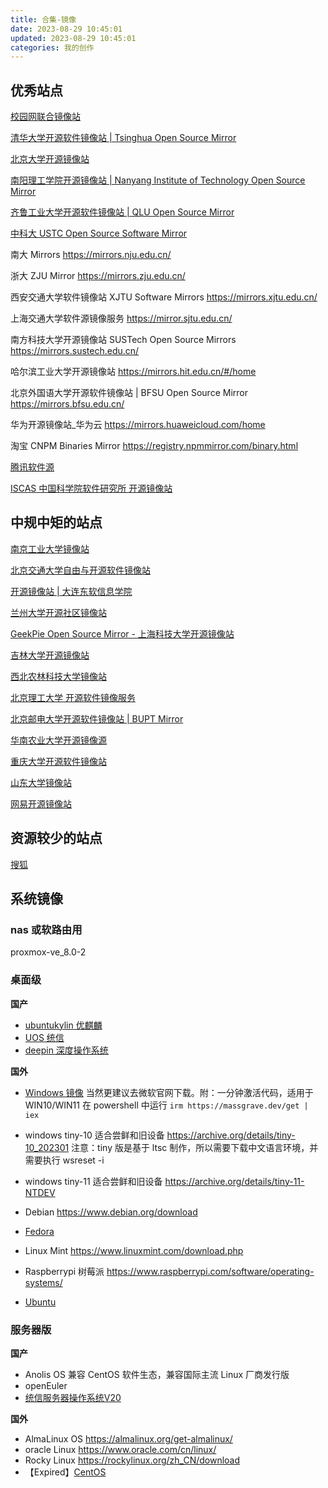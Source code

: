```yaml
---
title: 合集-镜像
date: 2023-08-29 10:45:01
updated: 2023-08-29 10:45:01
categories: 我的创作
---
```


## 优秀站点

[校园网联合镜像站](https://mirrors.cernet.edu.cn/list)

[清华大学开源软件镜像站 | Tsinghua Open Source Mirror](https://mirrors.tuna.tsinghua.edu.cn/)

[北京大学开源镜像站](https://mirrors.pku.edu.cn/Mirrors)

[南阳理工学院开源镜像站 | Nanyang Institute of Technology Open Source Mirror](https://mirror.nyist.edu.cn/)

[齐鲁工业大学开源软件镜像站 | QLU Open Source Mirror](https://mirrors.qlu.edu.cn/)

[中科大 USTC Open Source Software Mirror](https://mirrors.ustc.edu.cn/)

南大 Mirrors <https://mirrors.nju.edu.cn/>

浙大 ZJU Mirror <https://mirrors.zju.edu.cn/>

西安交通大学软件镜像站 XJTU Software Mirrors <https://mirrors.xjtu.edu.cn/>

上海交通大学软件源镜像服务 <https://mirror.sjtu.edu.cn/>

南方科技大学开源镜像站 SUSTech Open Source Mirrors <https://mirrors.sustech.edu.cn/>

哈尔滨工业大学开源镜像站 <https://mirrors.hit.edu.cn/#/home>

北京外国语大学开源软件镜像站 | BFSU Open Source Mirror <https://mirrors.bfsu.edu.cn/>

华为开源镜像站_华为云 <https://mirrors.huaweicloud.com/home>

淘宝 CNPM Binaries Mirror <https://registry.npmmirror.com/binary.html>

[腾讯软件源](https://mirrors.cloud.tencent.com/)

[ISCAS 中国科学院软件研究所 开源镜像站](https://mirror.iscas.ac.cn/)

## 中规中矩的站点

[南京工业大学镜像站](https://mirrors.njtech.edu.cn/mirrors)

[北京交通大学自由与开源软件镜像站](https://mirror.bjtu.edu.cn/)

[开源镜像站 | 大连东软信息学院](https://mirrors.neusoft.edu.cn/)

[兰州大学开源社区镜像站](https://mirror.lzu.edu.cn/)

[GeekPie Open Source Mirror - 上海科技大学开源镜像站](https://mirrors.shanghaitech.edu.cn/)

[吉林大学开源镜像站](https://mirrors.jlu.edu.cn)

[西北农林科技大学镜像站](https://mirrors.nwafu.edu.cn/)

[北京理工大学 开源软件镜像服务](https://mirrors.bit.edu.cn/web/)

[北京邮电大学开源软件镜像站 | BUPT Mirror](http://mirrors.bupt.edu.cn/)

[华南农业大学开源镜像源](https://mirrors.scau.edu.cn/)

[重庆大学开源软件镜像站](https://mirrors.cqu.edu.cn/#/)

[山东大学镜像站](https://mirrors.sdu.edu.cn/index.html#/mirror)

[网易开源镜像站](https://mirrors.163.com/)

## 资源较少的站点

[搜狐](https://mirrors.sohu.com/)

## 系统镜像

### nas 或软路由用

proxmox-ve_8.0-2

### 桌面级

**国产**

* [ubuntukylin 优麒麟](https://www.ubuntukylin.com/downloads/)
* [UOS 统信](https://www.chinauos.com/resource/download-professional)
* [deepin 深度操作系统](https://mirrors.tuna.tsinghua.edu.cn/deepin-cd/20.9/deepin-desktop-community-20.9-amd64.iso)

**国外**
 
* [Windows 镜像](https://www.landiannews.com/download-category/down/os) 当然更建议去微软官网下载。附：一分钟激活代码，适用于 WIN10/WIN11 在 powershell 中运行 `irm https://massgrave.dev/get | iex`
* windows tiny-10 适合尝鲜和旧设备 https://archive.org/details/tiny-10_202301 注意：tiny 版是基于 ltsc 制作，所以需要下载中文语言环境，并需要执行 wsreset -i
* windows tiny-11 适合尝鲜和旧设备 https://archive.org/details/tiny-11-NTDEV

* Debian <https://www.debian.org/download>
* [Fedora](https://fedoraproject.org/workstation/)
* Linux Mint <https://www.linuxmint.com/download.php>
* Raspberrypi 树莓派 <https://www.raspberrypi.com/software/operating-systems/>
* [Ubuntu](https://cn.ubuntu.com/download/desktop)

### 服务器版

**国产**

* Anolis OS 兼容 CentOS 软件生态，兼容国际主流 Linux 厂商发行版
* openEuler
* [统信服务器操作系统V20](https://www.chinauos.com/resource/download-server-ufu)

**国外**

* AlmaLinux OS <https://almalinux.org/get-almalinux/>
* oracle Linux <https://www.oracle.com/cn/linux/>
* Rocky Linux <https://rockylinux.org/zh_CN/download>
* 【Expired】[CentOS](https://www.centos.org/download/)

